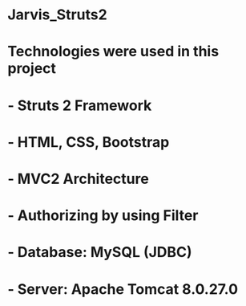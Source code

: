 # Jarvis_Struts2
# Technologies were used in this project
# - Struts 2 Framework
# - HTML, CSS, Bootstrap
# - MVC2 Architecture
# - Authorizing by using Filter
# - Database: MySQL (JDBC)
# - Server: Apache Tomcat 8.0.27.0

